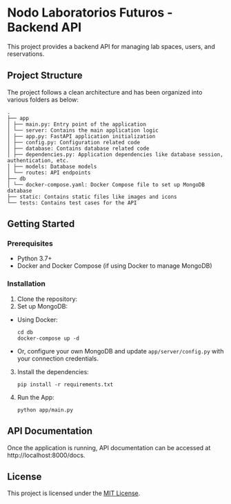 # Nodo Laboratorios Futuros - Backend API

This project provides a backend API for managing lab spaces, users, and reservations.

## Project Structure

The project follows a clean architecture and has been organized into various folders as below:

```
.
├── app
│ ├── main.py: Entry point of the application
│ └── server: Contains the main application logic
│ ├── app.py: FastAPI application initialization
│ ├── config.py: Configuration related code
│ ├── database: Contains database related code
│ ├── dependencies.py: Application dependencies like database session, authentication, etc.
│ ├── models: Database models
│ └── routes: API endpoints
├── db
│ └── docker-compose.yaml: Docker Compose file to set up MongoDB database
├── static: Contains static files like images and icons
└── tests: Contains test cases for the API
```


## Getting Started

### Prerequisites

- Python 3.7+
- Docker and Docker Compose (if using Docker to manage MongoDB)

### Installation

1. Clone the repository:
2. Set up MongoDB:
  - Using Docker:
    ```shell
    cd db
    docker-compose up -d
    ```
  - Or, configure your own MongoDB and update `app/server/config.py` with your connection credentials.
3. Install the dependencies:
    ```shell
    pip install -r requirements.txt
    ```
4. Run the App:
    ```shell
    python app/main.py
    ```

## API Documentation

Once the application is running, API documentation can be accessed at http://localhost:8000/docs.

## License

This project is licensed under the [MIT License](https://chat.openai.com/c/LICENSE).